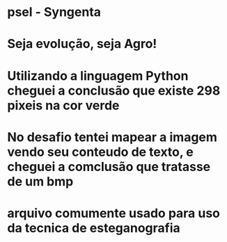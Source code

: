 # psel - Syngenta 
# Seja evolução, seja Agro!


# Utilizando a linguagem Python cheguei a conclusão que existe 298 pixeis na cor verde

# No desafio tentei mapear a imagem vendo seu conteudo de texto, e cheguei a comclusão que tratasse de um bmp 
# arquivo comumente usado para uso da tecnica de esteganografia 

